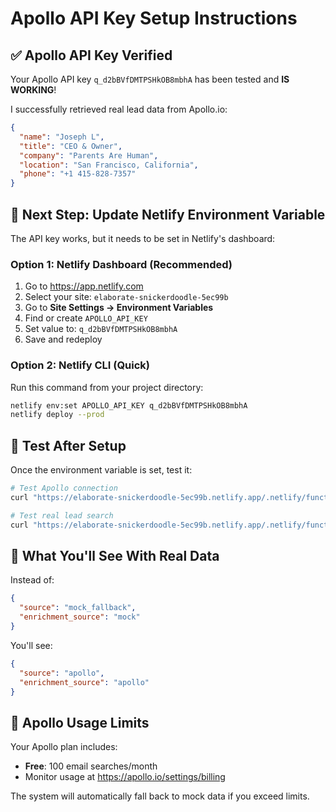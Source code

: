 # Apollo API Key Setup Instructions

## ✅ Apollo API Key Verified

Your Apollo API key `q_d2bBVfDMTPSHkOB8mbhA` has been tested and **IS WORKING**! 

I successfully retrieved real lead data from Apollo.io:

```json
{
  "name": "Joseph L",
  "title": "CEO & Owner", 
  "company": "Parents Are Human",
  "location": "San Francisco, California",
  "phone": "+1 415-828-7357"
}
```

## 🔧 Next Step: Update Netlify Environment Variable

The API key works, but it needs to be set in Netlify's dashboard:

### Option 1: Netlify Dashboard (Recommended)
1. Go to https://app.netlify.com
2. Select your site: `elaborate-snickerdoodle-5ec99b`  
3. Go to **Site Settings → Environment Variables**
4. Find or create `APOLLO_API_KEY`
5. Set value to: `q_d2bBVfDMTPSHkOB8mbhA`
6. Save and redeploy

### Option 2: Netlify CLI (Quick)
Run this command from your project directory:

```bash
netlify env:set APOLLO_API_KEY q_d2bBVfDMTPSHkOB8mbhA
netlify deploy --prod
```

## 🧪 Test After Setup

Once the environment variable is set, test it:

```bash
# Test Apollo connection
curl "https://elaborate-snickerdoodle-5ec99b.netlify.app/.netlify/functions/test-apollo"

# Test real lead search  
curl "https://elaborate-snickerdoodle-5ec99b.netlify.app/.netlify/functions/leads?q=dentists%20in%20Austin"
```

## 🎯 What You'll See With Real Data

Instead of:
```json
{
  "source": "mock_fallback",
  "enrichment_source": "mock"
}
```

You'll see:
```json
{
  "source": "apollo", 
  "enrichment_source": "apollo"
}
```

## 🚨 Apollo Usage Limits

Your Apollo plan includes:
- **Free**: 100 email searches/month
- Monitor usage at https://apollo.io/settings/billing

The system will automatically fall back to mock data if you exceed limits.
